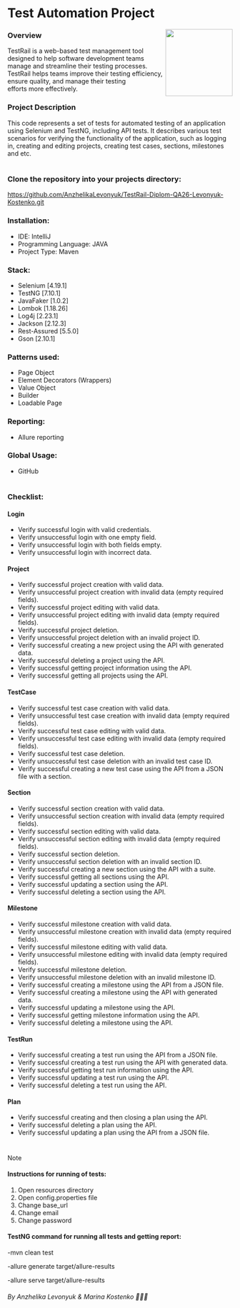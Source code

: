 # Test Automation Project
<a href="https://www.testrail.com">    
<img src="https://www.testrail.com/wp-content/uploads/2023/03/Frame-4.png" align="right" height="150" />
</a>

### **Overview**
TestRail is a web-based test management tool designed to help software development teams manage and streamline their testing processes. 
TestRail helps teams improve their testing efficiency, ensure quality, and manage their testing  
efforts more effectively.

### **Project Description**
This code represents a set of tests for automated testing of an application using Selenium and TestNG, including API tests. It describes various test scenarios for verifying the functionality of the application, such as logging in, creating and editing projects, creating test cases, sections, milestones and etc.
#

### **Clone the repository into your projects directory:**
https://github.com/AnzhelikaLevonyuk/TestRail-Diplom-QA26-Levonyuk-Kostenko.git
### Installation:

* IDE: IntelliJ
* Programming Language: JAVA
* Project Type: Maven

### Stack:

* 	Selenium [4.19.1]
* 	TestNG [7.10.1]
* 	JavaFaker [1.0.2]
* 	Lombok [1.18.26]
* 	Log4j [2.23.1]
* 	Jackson [2.12.3]
* 	Rest-Assured [5.5.0]
*   Gson [2.10.1]

### Patterns used:

* 	Page Object
* 	Element Decorators (Wrappers)
* 	Value Object
* 	Builder
* 	Loadable Page

### Reporting:
*	Allure reporting

### Global Usage:

*	GitHub

#
### Checklist:

#### Login

* 	Verify successful login with valid credentials.
* 	Verify unsuccessful login with one empty field.
* 	Verify unsuccessful login with both fields empty.
* 	Verify unsuccessful login with incorrect data.

#### Project
* 	Verify successful project creation with valid data.
* 	Verify unsuccessful project creation with invalid data (empty required fields).
* 	Verify successful project editing with valid data.
* 	Verify unsuccessful project editing with invalid data (empty required fields).
* 	Verify successful project deletion.
* 	Verify unsuccessful project deletion with an invalid project ID.
* 	Verify successful creating a new project using the API with generated data.
* 	Verify successful deleting a project using the API.
* 	Verify successful getting project information using the API.
* 	Verify successful getting all projects using the API.

#### TestCase
* 	Verify successful test case creation with valid data.
* 	Verify unsuccessful test case creation with invalid data (empty required fields).
* 	Verify successful test case editing with valid data.
* 	Verify unsuccessful test case editing with invalid data (empty required fields).
* 	Verify successful test case deletion.
* 	Verify unsuccessful test case deletion with an invalid test case ID.
* 	Verify successful creating a new test case using the API from a JSON file with a section.

#### Section
* 	Verify successful section creation with valid data.
* 	Verify unsuccessful section creation with invalid data (empty required fields).
* 	Verify successful section editing with valid data.
* 	Verify unsuccessful section editing with invalid data (empty required fields).
* 	Verify successful section deletion.
* 	Verify unsuccessful section deletion with an invalid section ID.
* 	Verify successful creating a new section using the API with a suite.
* 	Verify successful getting all sections using the API.
* 	Verify successful updating a section using the API.
* 	Verify successful deleting a section using the API.

#### Milestone
* 	Verify successful milestone creation with valid data.
* 	Verify unsuccessful milestone creation with invalid data (empty required fields).
* 	Verify successful milestone editing with valid data.
* 	Verify unsuccessful milestone editing with invalid data (empty required fields).
* 	Verify successful milestone deletion.
* 	Verify unsuccessful milestone deletion with an invalid milestone ID.
* 	Verify successful creating a milestone using the API from a JSON file.
* 	Verify successful creating a milestone using the API with generated data.
* 	Verify successful updating a milestone using the API.
* 	Verify successful getting milestone information using the API.
* 	Verify successful deleting a milestone using the API.

#### TestRun
* 	Verify successful creating a test run using the API from a JSON file.
* 	Verify successful creating a test run using the API with generated data.
* 	Verify successful getting test run information using the API.
* 	Verify successful updating a test run using the API.
* 	Verify successful deleting a test run using the API.

#### Plan
* 	Verify successful creating and then closing a plan using the API.
* 	Verify successful deleting a plan using the API.
* 	Verify successful updating a plan using the API from a JSON file.
#
> [!NOTE]
> #### Instructions for running of tests:
>1. Open resources directory
>2. Open config.properties file
>3. Change base_url
>4. Change email
>5. Change password
> #### TestNG command for running all tests and getting report:
>-mvn clean test
> 
>-allure generate target/allure-results
> 
>-allure serve target/allure-results

###### By Anzhelika Levonyuk & Marina Kostenko 👩🏽‍💻
























